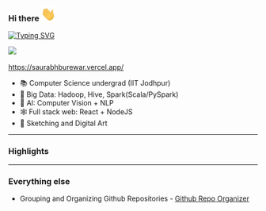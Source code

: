 ### Hi there <img src="https://github.com/saurabhburewar/saurabhburewar/blob/main/Hi.gif" width="30px">
[![Typing SVG](https://readme-typing-svg.demolab.com/?lines=I'm+Saurabh+Burewar)](https://git.io/typing-svg)

[<img height="30" src="https://img.shields.io/badge/linkedin-blue.svg?&style=for-the-badge&logo=linkedin&logoColor=white" />][LinkedIn]



https://saurabhburewar.vercel.app/

- 📚 Computer Science undergrad (IIT Jodhpur)
- 🏢 Big Data: Hadoop, Hive, Spark(Scala/PySpark)
- 🧠 AI: Computer Vision + NLP
- 🕸  Full stack web: React + NodeJS
- 🎨 Sketching and Digital Art
---
### Highlights


---
### Everything else
-  Grouping and Organizing Github Repositories - <a href="https://saurabhburewar.github.io/GitRepoOrganizer/">Github Repo Organizer</a>


[twitter]: https://twitter.com/shivasankeerth
[linkedin]: https://www.linkedin.com/in/saurabh-burewar-355131185/
[Medium]: https://medium.com/@shivasankeerth
